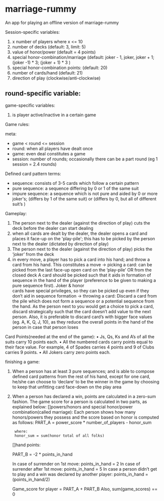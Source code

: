 # marriage-rummy
An app for playing an offline version of marriage-rummy


Session-specific variables:
1. x number of players where x <= 10
2. number of decks (default: 3, limit: 5)
3. value of honor/power (default = 4 points)
4. special honor-combination/marriage (default: joker - 1, joker, joker + 1; (joker -1) * 3; (joker + 1) * 3 )
5. special honor-combination points: (default: 20)
6. number of cards/hand (default: 21) 
7. direction of play (clockwise/anti-clockwise)

round-specific variable:
-

game-specific variables:
1. is player active/inactive in a certain game

Game rules:

meta:
* game < round <= session
* round: when all players have dealt once 
* game: even deal constitutes a game
* session: number of rounds; occasionally there can be a part round (eg 1 session = 2.4 rounds)

Defined card pattern terms:
* sequence: consists of 3-5 cards which follow a certain pattern
* pure sequence: a sequence differing by 0 or 1 of the same suit
* impure sequence: a sequence which is not pure and aided by 0 or more joker's; (differs by 1 of the same suit) or (differs by 0, but all of different suit’s )


Gameplay:
1. The person next to the dealer (against the direction of play) cuts the deck before the dealer can start dealing
2. when all cards are dealt by the dealer, the dealer opens a card and places it face-up on the 'play-pile'; this has to be picked by the person next to the dealer (dictated by direction of play)
3. The person next to the dealer (against the direction of play) picks the ‘joker’ from the deck
4. in every move, a player has to pick a card into his hand; and throw a card from his hand. This constitutes a move
    -> picking a card: can be picked from the last face-up open card on the ‘play-pile’ OR from the closed deck
         A card should be picked such that it aids in formation of sequence in the hand of the player (preference to be given to making a pure sequence first). Joker & honor     
         cards have special privileges, so they can be picked up even if they don’t aid in sequence formation
    -> throwing a card: Discard a card from the pile which does not form a sequence or a potential sequence from the hand. As the person next to you would get a choice to pick a card, discard strategically such that the card doesn’t add value to the next person. Also, it is preferable to discard card’s with bigger face values (eg. A, K, Q, J, 10), as they reduce the overall points in the hand of the person in case that person loses

Card Points(needed at the end of the game):
• Js, Qs, Ks and A’s of all the suits carry 10 points each.
• All the numbered cards carry points equal to their face value. For example, 4 of Spades carries 4 points and 9 of Clubs carries 9 points.
• All Jokers carry zero points each.



finishing a game: 
1. When a person has at least 3 pure sequences; and is able to compose defined card patterns from the rest of his hand, except for one card, he/she can choose to ‘declare’ to be the winner in the game by choosing to keep that unfitting card face-down on the play area

2. When a person has declared a win, points are calculated in a zero-sum fashion. The game score for a person is calculated in two parts, as explained below:
    []powers/honors and special honor/power combination(called marriage): 
        Each person shows how many honors/powers they possess and the score based on honor is computed as follows:
        PART_A = power_score * number_of_players - honor_sum

        where:
        honor_sum = sum(honor total of all folks)

    []hand points:
      
      PART_B = -2 * points_in_hand
      
      In case of surrender on 1st move:
      points_in_hand = 2
      In case of surrender after 1st move:
      points_in_hand = 5
      In case a person didn’t get to play and a win was declared by another player:
      points_in_hand = (points_in_hand/2)
    
    Game_score for player = PART_A + PART_B
    Also, sum(game_scores) == 0